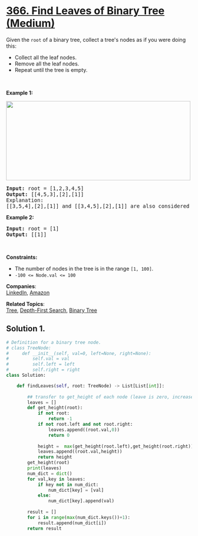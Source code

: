 # [366. Find Leaves of Binary Tree (Medium)](https://leetcode.com/problems/find-leaves-of-binary-tree/)

<p>Given the <code>root</code> of a binary tree, collect a tree's nodes as if you were doing this:</p>

<ul>
	<li>Collect all the leaf nodes.</li>
	<li>Remove all the leaf&nbsp;nodes.</li>
	<li>Repeat until the tree is empty.</li>
</ul>

<p>&nbsp;</p>
<p><strong>Example 1:</strong></p>
<img alt="" src="https://assets.leetcode.com/uploads/2021/03/16/remleaves-tree.jpg" style="width: 500px; height: 215px;">
<pre><strong>Input:</strong> root = [1,2,3,4,5]
<strong>Output:</strong> [[4,5,3],[2],[1]]
Explanation:
[[3,5,4],[2],[1]] and [[3,4,5],[2],[1]] are also considered correct answers since per each level it does not matter the order on which elements are returned.
</pre>

<p><strong>Example 2:</strong></p>

<pre><strong>Input:</strong> root = [1]
<strong>Output:</strong> [[1]]
</pre>

<p>&nbsp;</p>
<p><strong>Constraints:</strong></p>

<ul>
	<li>The number of nodes in the tree is in the range <code>[1, 100]</code>.</li>
	<li><code>-100 &lt;= Node.val &lt;= 100</code></li>
</ul>


**Companies**:  
[LinkedIn](https://leetcode.com/company/linkedin), [Amazon](https://leetcode.com/company/amazon)

**Related Topics**:  
[Tree](https://leetcode.com/tag/tree/), [Depth-First Search](https://leetcode.com/tag/depth-first-search/), [Binary Tree](https://leetcode.com/tag/binary-tree/)

## Solution 1.

```python
# Definition for a binary tree node.
# class TreeNode:
#     def __init__(self, val=0, left=None, right=None):
#         self.val = val
#         self.left = left
#         self.right = right
class Solution:

    def findLeaves(self, root: TreeNode) -> List[List[int]]:
        
        ## transfer to get_height of each node (leave is zero, increase of parents, parent get the max of two children)
        leaves = []
        def get_height(root):
            if not root:
                return -1
            if not root.left and not root.right:
                leaves.append((root.val,0))
                return 0
            
            height =  max(get_height(root.left),get_height(root.right))+1
            leaves.append((root.val,height))
            return height
        get_height(root)
        print(leaves)
        num_dict = dict()
        for val,key in leaves:
            if key not in num_dict:
                num_dict[key] = [val]
            else:
                num_dict[key].append(val)
        
        result = []
        for i in range(max(num_dict.keys())+1):
            result.append(num_dict[i])
        return result
            
```